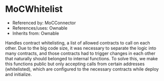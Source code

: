 # MoCWhitelist

- Referenced by: MoCConnector
- References/uses: Ownable
- Inherits from: Ownable

Handles contract whitelisting, a list of allowed contracts to call on each other.
Due to the big code size, it was necessary to separate the logic into many contracts, and those contracts had to trigger changes in each other that naturally should belonged to internal functions. To solve this, we make this functions public but only accepting calls from certain addresses (whitelisted), which are configured to the necessary contracts while deploy and initialize.
